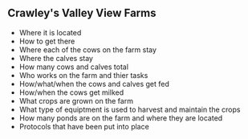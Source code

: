 ## Crawley's Valley View Farms
- Where it is located
- How to get there
- Where each of the cows on the farm stay
- Where the calves stay
- How many cows and calves total
- Who works on the farm and thier tasks
- How/what/when the cows and calves get fed
- How/when the cows get milked
- What crops are grown on the farm
- What type of equiptment is used to harvest and maintain the crops
- How many ponds are on the farm and where they are located
- Protocols that have been put into place
